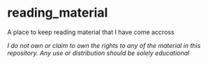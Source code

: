 # reading_material
A place to keep reading material that I have come accross 

*I do not own or claim to own the rights to any of the material in this repository. Any use or distribution should be solely educational*
